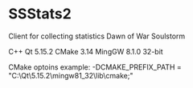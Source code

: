 # SSStats2
Client for collecting statistics Dawn of War Soulstorm

C++
Qt 5.15.2
CMake 3.14
MingGW 8.1.0 32-bit

CMake optoins example:
-DCMAKE_PREFIX_PATH = "C:\Qt\5.15.2\mingw81_32\lib\cmake;"